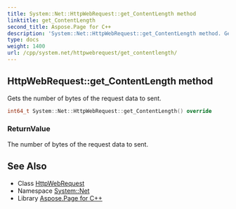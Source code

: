 ```yaml
---
title: System::Net::HttpWebRequest::get_ContentLength method
linktitle: get_ContentLength
second_title: Aspose.Page for C++
description: 'System::Net::HttpWebRequest::get_ContentLength method. Gets the number of bytes of the request data to sent in C++.'
type: docs
weight: 1400
url: /cpp/system.net/httpwebrequest/get_contentlength/
---
```

## HttpWebRequest::get_ContentLength method


Gets the number of bytes of the request data to sent.

```cpp
int64_t System::Net::HttpWebRequest::get_ContentLength() override
```


### ReturnValue

The number of bytes of the request data to sent.

## See Also

* Class [HttpWebRequest](../)
* Namespace [System::Net](../../)
* Library [Aspose.Page for C++](../../../)

